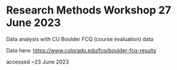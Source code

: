 # Research Methods Workshop 27 June 2023

Data analysis with CU Boulder FCQ (course evaluation) data

Data here: https://www.colorado.edu/fcq/boulder-fcq-results

accessed ~23 June 2023


